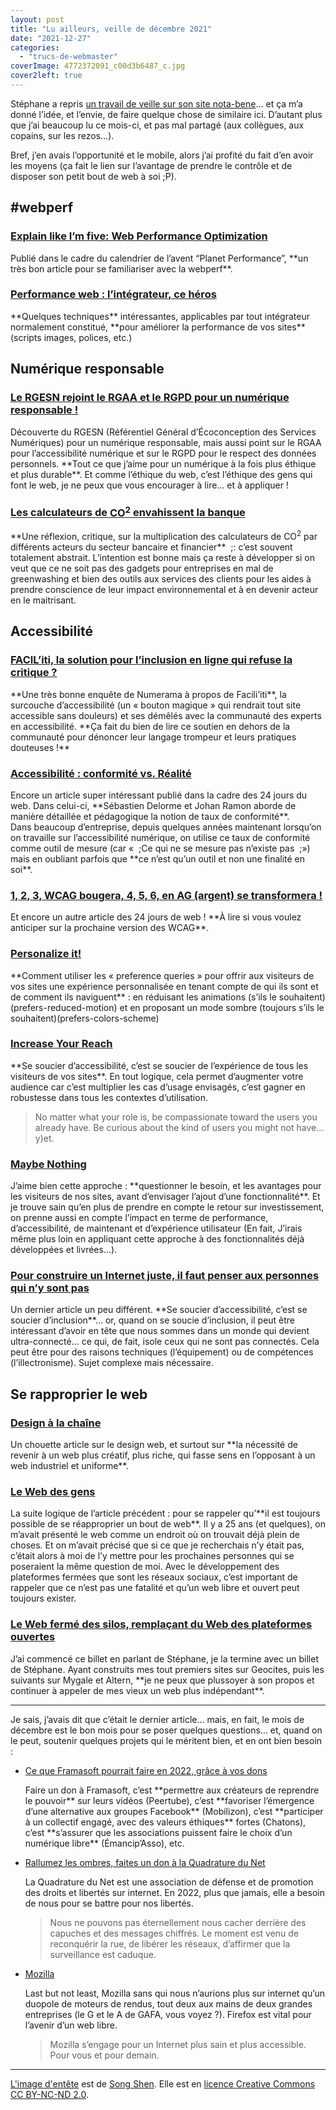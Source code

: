 ```yaml
---
layout: post
title: "Lu ailleurs, veille de décembre 2021"
date: "2021-12-27"
categories: 
  - "trucs-de-webmaster"
coverImage: 4772372091_c00d3b6487_c.jpg
cover2left: true
---
```

 
Stéphane a repris [un travail de veille sur son site nota-bene](https://nota-bene.org/Veille-decembre-2021)… et ça m’a donné l’idée, et l’envie, de faire quelque chose de similaire ici. D’autant plus que j’ai beaucoup lu ce mois-ci, et pas mal partagé (aux collègues, aux copains, sur les rezos…).

Bref, j’en avais l’opportunité et le mobile, alors j’ai profité du fait d’en avoir les moyens (ça fait le lien sur l’avantage de prendre le contrôle et de disposer son petit bout de web à soi ;P).

<h2>#webperf</h2>

<h3><a href="https://calendar.perfplanet.com/2021/eli5-web-performance-optimization/" lang="en">Explain like I’m five: Web Performance Optimization</a></h3>
Publié dans le cadre du calendrier de l’avent “Planet Performance”, **un très bon article pour se familiariser avec la webperf**.

<h3><a href="https://www.24joursdeweb.fr/2021/performance-web-lintegrateur-ce-heros/">Performance web&nbsp;: l’intégrateur, ce héros</a></h3>
**Quelques techniques** intéressantes, applicables par tout intégrateur normalement constitué, **pour améliorer la performance de vos sites** (scripts images, polices, etc.)

<h2>Numérique responsable</h2>

<h3><a href="https://www.24joursdeweb.fr/2021/le-rgesn-rejoint-le-rgaa-et-le-rgpd-pour-un-numerique-responsable/">Le <abbr>RGESN</abbr> rejoint le <abbr>RGAA</abbr> et le <abbr>RGPD</abbr> pour un numérique responsable&nbsp;!</a></h3>
Découverte du <abbr>RGESN</abbr> (Référentiel Général d’Écoconception des Services Numériques) pour un numérique responsable, mais aussi point sur le <abbr>RGAA</abbr> pour l’accessibilité numérique et sur le <abbr>RGPD</abbr> pour le respect des données personnels. **Tout ce que j’aime pour un numérique à la fois plus éthique et plus durable**. Et comme l’éthique du web, c’est l’éthique des gens qui font le web, je ne peux que vous encourager à lire… et à appliquer&nbsp;!

<h3><a href="https://blog.cestpasmonidee.fr/2021/12/les-calculateurs-de-co2-envahissent-la.html">Les calculateurs de <abbr>CO<sup>2</sup></abbr> envahissent la banque</a></h3>
**Une réflexion, critique, sur la multiplication des calculateurs de <abbr>CO<sup>2</sup></abbr> par différents acteurs du secteur bancaire et financier**&nbsp ;: c’est souvent totalement abstrait. L’intention est bonne mais ça reste à développer si on veut que ce ne soit pas des gadgets pour entreprises en mal de greenwashing et bien des outils aux services des clients pour les aides à prendre conscience de leur impact environnemental et à en devenir acteur en le maitrisant.

<h2>Accessibilité</h2>

<h3><a href="https://www.numerama.com/politique/759804-faciliti-la-solution-pour-linclusion-en-ligne-qui-refuse-la-critique.html">FACIL’iti, la solution pour l’inclusion en ligne qui refuse la critique&nbsp;?</a></h3>
**Une très bonne enquête de Numerama à propos de Facili’iti**, la surcouche d’accessibilité (un « bouton magique » qui rendrait tout site accessible sans douleurs) et ses démêlés avec la communauté des experts en accessibilité. **Ça fait du bien de lire ce soutien en dehors de la communauté pour dénoncer leur langage trompeur et leurs pratiques douteuses&nbsp;!**

<h3><a href="https://www.24joursdeweb.fr/2021/accessibilite-conformite-vs-realite/">Accessibilité&nbsp;: conformité vs. Réalité</a></h3>
Encore un article super intéressant publié dans la cadre des 24&nbsp;jours du web. Dans celui-ci, **Sébastien Delorme et Johan Ramon aborde de manière détaillée et pédagogique la notion de taux de conformité**.<br />Dans beaucoup d’entreprise, depuis quelques années maintenant lorsqu’on on travaille sur l’accessibilité numérique, on utilise ce taux de conformité comme outil de mesure (car «&nbsp ;Ce qui ne se mesure pas n’existe pas&nbsp ;») mais en oubliant parfois que **ce n’est qu’un outil et non une finalité en soi**.

<h3><a href="https://www.24joursdeweb.fr/2021/1-2-3-wcag-bougera-4-5-6-en-ag-argent-se-transformera/">1, 2, 3, <abbr>WCAG</abbr> bougera, 4, 5, 6, en <abbr>AG</abbr> (argent) se transformera&nbsp;!</a></h3>
Et encore un autre article des 24&nbsp;jours de web&nbsp;! **À lire si vous voulez anticiper sur la prochaine version des <abbr>WCAG</abbr>**.

<h3><a href="https://css-tricks.com/personalize-it/"	 lang="en">Personalize it!</a></h3>
**Comment utiliser les «&nbsp;<span lang="en">preference queries</span>&nbsp;» pour offrir aux visiteurs de vos sites une expérience personnalisée en tenant compte de qui ils sont et de comment ils naviguent**&nbsp;: en réduisant les animations (s’ils le souhaitent)(<span lang="en">prefers-reduced-motion</span>) et en proposant un mode sombre (toujours s’ils le souhaitent)(<span lang="en">prefers-colors-scheme</span>)

<h3><a href="https://css-tricks.com/increase-your-reach/" lang="en">Increase Your Reach</a></h3>
**Se soucier d’accessibilité, c’est se soucier de l’expérience de tous les visiteurs de vos sites**. En tout logique, cela permet d’augmenter votre audience car c’est multiplier les cas d’usage envisagés, c’est gagner en robustesse dans tous les contextes d’utilisation.
<blockquote class="citation">
	No matter what your role is, be compassionate toward the users you already have. Be curious about the kind of users you might not have… y)et.
</blockquote>

<h3><a href="https://css-tricks.com/maybe-nothing/" lang="en">Maybe Nothing</a></h3>
J’aime bien cette approche&nbsp;: **questionner le besoin, et les avantages pour les visiteurs de nos sites, avant d’envisager l’ajout d’une fonctionnalité**. Et je trouve sain qu’en plus de prendre en compte le retour sur investissement, on prenne aussi en compte l’impact en terme de performance, d’accessibilité, de maintenant et d’expérience utilisateur (En fait, J’irais même plus loin en appliquant cette approche à des fonctionnalités déjà développées et livrées…).

<h3><a href="https://www.numerama.com/pop-culture/788047-pour-construire-un-internet-juste-il-faut-penser-aux-personnes-qui-ny-sont-pas.html">Pour construire un Internet juste, il faut penser aux personnes qui n’y sont pas</a></h3>
Un dernier article un peu différent. **Se soucier d’accessibilité, c’est se soucier d’inclusion**… or, quand on se soucie d’inclusion, il peut être intéressant d’avoir en tête que nous sommes dans un monde qui devient ultra-connecté… ce qui, de fait, isole ceux qui ne sont pas connectés. Cela peut être pour des raisons techniques (l’équipement) ou de compétences (l’illectronisme). Sujet complexe mais nécessaire.

<h2>Se rapproprier le web</h2>

<h3><a  href="https://www.24joursdeweb.fr/2021/design-a-la-chaine/">Design à la chaîne</a></h3>
Un chouette article sur le design web, et surtout sur **la nécessité de revenir à un web plus créatif, plus riche, qui fasse sens en l’opposant à un web industriel et uniforme**.

<h3><a href="https://www.24joursdeweb.fr/2021/le-web-des-gens/">Le Web des gens</a></h3>
La suite logique de l’article précédent&nbsp;: pour se rappeler qu’**il est toujours possible de se réapproprier un bout de web**. Il y a 25 ans (et quelques), on m’avait présenté le <span lang="en">web</span> comme un endroit où on trouvait déjà plein de choses. Et on m’avait précisé que si ce que je recherchais n’y était pas, c’était alors à moi de l’y mettre pour les prochaines personnes qui se poseraient la même question de moi. Avec le développement des plateformes fermées que sont les réseaux sociaux, c’est important de rappeler que ce n’est pas une fatalité et qu’un web libre et ouvert peut toujours exister.

<h3><a href="https://nota-bene.org/Web-ferme-web-ouvert">Le Web fermé des silos, remplaçant du Web des plateformes ouvertes</a></h3>
J’ai commencé ce billet en parlant de Stéphane, je la termine avec un billet de Stéphane. Ayant construits mes tout premiers sites sur Geocites, puis les suivants sur Mygale et Altern, **je ne peux que plussoyer à son propos et continuer à appeler de mes vieux un web plus indépendant**.

<hr />

Je sais, j’avais dit que c’était le dernier article… mais, en fait, le mois de décembre est le bon mois pour se poser quelques questions… et, quand on le peut, soutenir quelques projets qui le méritent bien, et en ont bien besoin :

<ul>
	<li>
		<a href="https://framablog.org/2021/12/08/ce-que-framasoft-pourrait-faire-en-2022-grace-a-vos-dons/">Ce que Framasoft pourrait faire en 2022, grâce à vos dons</a>
		<p>Faire un don à Framasoft, c’est **permettre aux créateurs de reprendre le pouvoir** sur leurs vidéos (Peertube), c’est **favoriser l’émergence d’une alternative aux groupes Facebook** (Mobilizon), c’est **participer à un collectif engagé, avec des valeurs éthiques** fortes (Chatons), c’est **s’assurer que les associations puissent faire le choix d’un numérique libre** (Émancip’Asso), etc.</p>
	</li>
	<li>
		<a href="https://www.laquadrature.net/donner/">Rallumez les ombres, faites un don à la Quadrature du Net</a>
		<p>La Quadrature du Net est une association de défense et de promotion des droits et libertés sur internet. En 2022, plus que jamais, elle a besoin de nous pour se battre pour nos libertés.</p>
		<blockquote class="citation">
			Nous ne pouvons pas éternellement nous cacher derrière des capuches et des messages chiffrés. Le moment est venu de reconquérir la rue, de libérer les réseaux, d’affirmer que la surveillance est caduque.
		</blockquote>
	</li>
	<li>
		<a href="https://www.mozilla.org/fr/">Mozilla</a>
		<p><span lang="en">Last but not least</span>, Mozilla sans qui nous n’aurions plus sur internet qu’un duopole de moteurs de rendus, tout deux aux mains de deux grandes entreprises (le G et le A de GAFA, vous voyez&nbsp;?). Firefox est vital pour l’avenir d’un web libre.</p>
		<blockquote class="citation">
			Mozilla s’engage pour un Internet plus sain et plus accessible. Pour vous et pour demain.
		</blockquote>
	</li>
</ul>

* * *

[L'image d'entête](https://www.flickr.com/photos/songzhen/4772372091/) est de [Song Shen](https://www.flickr.com/photos/songzhen/). Elle est en [licence Creative Commons CC BY-NC-ND 2.0](https://creativecommons.org/licenses/by-nc-nd/2.0/).
